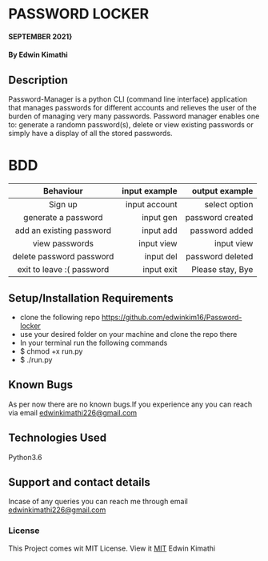 # PASSWORD LOCKER
####  SEPTEMBER 2021}
#### By **Edwin Kimathi**
## Description
Password-Manager is a python CLI (command line interface) application that manages passwords for different accounts and relieves the user of the burden of managing very many passwords. Password manager enables one to: generate a randomn password(s), delete or view existing passwords or simply have a display of all the stored passwords.
# BDD

|Behaviour                     | input example       |  output example    |
| :---------------------------:|--------------------:| ------------------:|
| Sign up                      | input account       | select option      |
| generate a password          | input gen           | password created   |
| add an existing password     | input add           | password added     |
| view passwords | input view  | input view          | password list      |
| delete password password     | input del           | password deleted   |
| exit to leave :( password    | input exit          | Please stay, Bye   |
## Setup/Installation Requirements
* clone the following repo https://github.com/edwinkim16/Password-locker
* use your desired folder on your machine and clone
the repo there
* In your terminal run the following commands
* $ chmod +x run.py
* $ ./run.py
## Known Bugs
 As per now there are no known bugs.If you experience any you can reach via email edwinkimathi226@gmail.com
## Technologies Used
Python3.6
## Support and contact details
Incase of any queries you can reach me through email edwinkimathi226@gmail.com
### License
This Project comes wit MIT License. View it <a href="https://github.com/edwinkim16/Password-locker/blob/master/License"> MIT</a>
 Edwin Kimathi
  